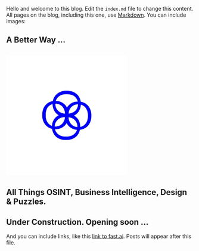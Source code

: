 Hello and welcome to this blog. Edit the `index.md` file to change this content. All pages on the blog, including this one, use [Markdown](https://guides.github.com/features/mastering-markdown/). You can include images:

## A Better Way ... 
## ![Image of A Better Way](MyLogo.png) 

## All Things OSINT, Business Intelligence, Design & Puzzles.
## Under Construction. Opening soon ...

And you can include links, like this [link to fast.ai](https://www.fast.ai). Posts will appear after this file. 
